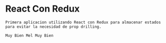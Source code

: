 # React Con Redux

    Primera aplicacion utilizando React con Redux para almacenar estados para evitar la necesidad de prop drilling.

    Muy Bien Mel Muy Bien
